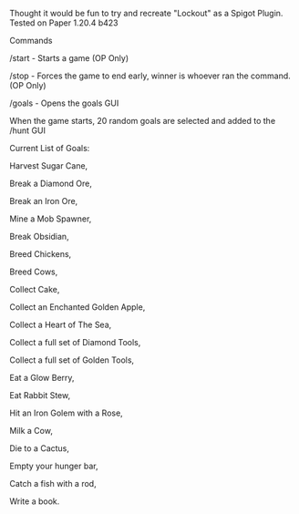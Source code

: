 Thought it would be fun to try and recreate "Lockout" as a Spigot Plugin.
Tested on Paper 1.20.4 b423

Commands

/start - Starts a game (OP Only)

/stop - Forces the game to end early, winner is whoever ran the command. (OP Only)

/goals - Opens the goals GUI

When the game starts, 20 random goals are selected and added to the /hunt GUI

Current List of Goals:


Harvest Sugar Cane, 

Break a Diamond Ore, 

Break an Iron Ore, 

Mine a Mob Spawner, 

Break Obsidian, 

Breed Chickens, 

Breed Cows, 

Collect Cake, 

Collect an Enchanted Golden Apple, 

Collect a Heart of The Sea, 

Collect a full set of Diamond Tools, 

Collect a full set of Golden Tools, 

Eat a Glow Berry, 

Eat Rabbit Stew, 

Hit an Iron Golem with a Rose, 

Milk a Cow, 

Die to a Cactus, 

Empty your hunger bar, 

Catch a fish with a rod, 

Write a book.
